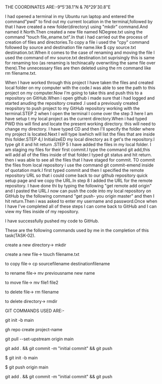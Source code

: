 THE COORDINATES ARE:-9°5'38.1"N  &  76°29'30.8"E

I had opened a terminal in my Ubuntu run laptop and entered the command"pwd" to find out my current location in the terminal,followed by that I have created a new folder(directory) using "mkdir" command.And named it North.Then created a new file named NDegree.txt using the command "touch file_ename.txt".In that i had carried out the process of creation of files and directories.To copy a file i used the "cpy" command followed by source and destination file name.like $ cpy source.txt destination.txt.When it comes to the case of renaming and moving the file I used the command of mv source.txt destination.txt suprisingly this is same for renaming too (as renaming is techinacally overwriting the same file over there).The unnecessary files are then deleted using the rm command like rm filename.txt.


When I have worked through this project I have taken the files and  created  local folder on my computer with the code.I was able to see the path to this project on my computer.Now I'm going to take this  and push this to a repository on GitHub.When i open github i made sure that i had logged and started anuding the repository created .I used
a previously created reopsitory  to push project to my GitHub repository working with the terminal.STEP 2 when I open the terminal I come over the step 3 here I am have setup t my  local project as the current directory.When i had typed PWD this will find and locate the present working directory. this will need to change my directory. I have typed CD and then I'll specify the folder where my project is located.Next I will type lswhich  will list the files that are inside this folder.STEP 4,I InitializeED my local directory as it get's the repository.I type git it  and hit return .STEP 5 I have added the files in my local folder. I am  staging my files for their first commit.I type the command  git add,this will add all of the files inside of that folder.I typed git status and hit return. then i was able to see all the files that I have staged for commit. TO commit the files from local repository i use the command git commit-emend  inside of quotation mark.I first typed commit and then I specified the remote repository URL so that i could come back to our github repository  quick setup page and we copy the URL.In step 8 I added the URL for the remote repository. I have done thi by typing the following "get remote add origin" and I  pasted the URL.I now can push the code into my local repository on GitHub by the following command "get push- you origin master" and then I hit return.Then i was asked to enter my username and password.Once when I have  I've completed all of these steps I can come back to GitHub and I can view my files inside of my repository.

I have successfully pushed my code to GitHub.

These are the following commands used by me in the completion of this task(TASK-02).

create a new directory->    mkdir <directoryname>
  
create a new file->         touch filename.txt
  
to copy file->              cp sourcefilename destinationfilename
  
to rename file->            mv previousname new name
  
to move file->              mv file1 file2
  
to delete file->            rm filename
  
to delete directory->       rmdir <directoryname>
  
  
  GIT COMMANDS USED ARE:-
  
git init -b main
  
gh repo create project-name
  
git pull --set-upstream origin main
  
git add . && git commit -m "initial commit" && git push
  
$ git init -b main
  
$ git push origin main
  
git add . && git commit -m "initial commit" && git push

